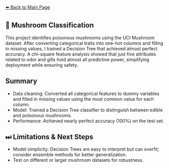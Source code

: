 [⬅️ Back to Main Page](../)

## 🍄 Mushroom Classification

This project identifies poisonous mushrooms using the UCI Mushroom dataset. After converting categorical traits into one-hot columns and filling in missing values, I trained a Decision Tree that achieved almost perfect accuracy. A chi-square feature analysis showed that just five attributes related to odor and gills hold almost all predictive power, simplifying deployment while ensuring safety.

## Summary 
- Data cleaning: Converted all categorical features to dummy variables and filled in missing values using the most common value for each column.
- Model: Trained a Decision Tree classifier to distinguish between edible and poisonous mushrooms.
- Performance: Achieved nearly perfect accuracy (100%) on the test set.

## ⏭ Limitations & Next Steps
- Model simplicity: Decision Trees are easy to interpret but can overfit; consider ensemble methods for better generalization.
- Test on different or larger mushroom datasets for robustness.
